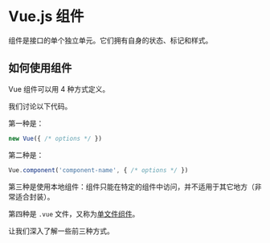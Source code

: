 # Vue.js 组件

组件是接口的单个独立单元。它们拥有自身的状态、标记和样式。

## 如何使用组件

Vue 组件可以用 4 种方式定义。

我们讨论以下代码。

第一种是：

```javascript
new Vue({ /* options */ })
```

第二种是：

```javascript
Vue.component('component-name', { /* options */ })
```

第三种是使用本地组件：组件只能在特定的组件中访问，并不适用于其它地方（非常适合封装）。

第四种是 `.vue` 文件，又称为[单文件组件](https://github.com/coderfe/100-days-of-translate/blob/master/vue-single-file-components.md)。

让我们深入了解一些前三种方式。

